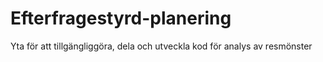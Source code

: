 # Efterfragestyrd-planering
Yta för att tillgängliggöra, dela och utveckla kod för analys av resmönster
